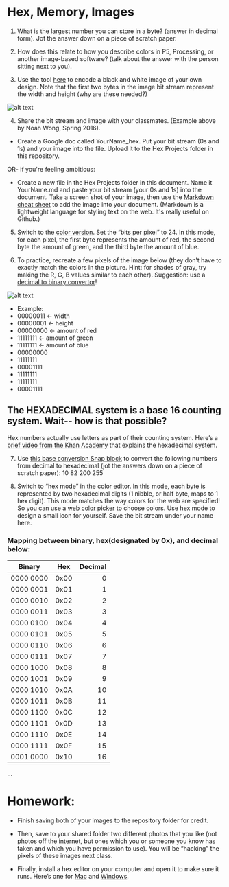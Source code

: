 # Hex, Memory, Images

1. What is the largest number you can store in a byte? (answer in decimal form). Jot the answer down on a piece of scratch paper.

2. How does this relate to how you describe colors in P5, Processing, or another image-based software? (talk about the answer with the person sitting next to you).

3. Use the tool [here](http://cs.ucls.uchicago.edu/~bfranke/codeDotOrg/Pixelation/Pixelation_v2.html) to encode a black and white image of your own design. Note that the first two bytes in the image bit stream represent the width and height (why are these needed?) 

![alt text](https://github.com/lizzybrooks/Hex-Memory/blob/master/images/aarf.png "bit stream example")

4. Share the bit stream and image with your classmates. (Example above by Noah Wong, Spring 2016).

* Create a Google doc called YourName_hex. Put your bit stream (0s and 1s) and your image into the file. Upload it to the Hex Projects folder in this repository.

OR- if you're feeling ambitious: 
* Create a new file in the Hex Projects folder in this document. Name it YourName.md and paste your bit stream (your 0s and 1s) into the document.
Take a screen shot of your image, then use the [Markdown cheat sheet](https://github.com/adam-p/markdown-here/wiki/Markdown-Cheatsheet#images) to add the image into your document. 
(Markdown is a lightweight language for styling text on the web. It's really useful on Github.)


5. Switch to the [color version](http://cs.ucls.uchicago.edu/~bfranke/codeDotOrg/Pixelation/Pixelation_v3.html). Set the “bits per pixel” to 24. In this mode, for each pixel, the first byte represents the amount of red, the second byte the amount of green, and the third byte the amount of blue. 

6. To practice, recreate a few pixels of the image below (they don’t have to exactly match the colors in the picture. Hint: for shades of gray, try making the R, G, B values similar to each other). Suggestion: use a [decimal to binary convertor](http://www.binaryhexconverter.com/decimal-to-binary-converter)!

![alt text](https://github.com/lizzybrooks/Hex-Memory/blob/master/images/colorgrid.png "bit stream example")

* Example:
* 00000011 ← width
* 00000001 ← height
* 00000000  ← amount of red
* 11111111  ← amount of green
* 11111111  ← amount of blue	
* 00000000
* 11111111
* 00001111
* 11111111
* 11111111
* 00001111

## The HEXADECIMAL system is a base 16 counting system. Wait-- how is that possible?

Hex numbers actually use letters as part of their counting system. Here’s a [brief video from the Khan Academy](https://www.khanacademy.org/math/algebra-home/alg-intro-to-algebra/algebra-alternate-number-bases/v/hexadecimal-number-system) that explains the hexadecimal system.

7. Use [this base conversion Snap block](http://snap.berkeley.edu/snapsource/snap.html#present:Username=nataliefreed&ProjectName=hex%20and%20base%20block) to convert the following numbers from decimal to hexadecimal (jot the answers down on a piece of scratch paper):
10
82
200
255

8. Switch to “hex mode” in the color editor. In this mode, each byte is represented by two hexadecimal digits (1 nibble, or half byte, maps to 1 hex digit). This mode matches the way colors for the web are specified! So you can use a [web color picker](http://www.colorpicker.com/) to choose colors. Use hex mode to design a small icon for yourself. Save the bit stream under your name here.

### Mapping between binary, hex(designated by 0x), and decimal below:
| Binary        | Hex           | Decimal  |
| ------------- |:-------------:| -----:|
|0000 0000      | 0x00          | 0     |
|0000 0001      |0x01           |1      | 
|0000 0010      |0x02           |2      |
|0000 0011      |0x03           |3      |
|0000 0100      |0x04           |4      |
|0000 0101      |0x05           |5      |
|0000 0110      |0x06           |6      |
|0000 0111      |0x07           |7      |
|0000 1000      |0x08           |8      |
|0000 1001      |0x09           |9      |
|0000 1010      |0x0A           |10     |
|0000 1011      |0x0B           |11     |
|0000 1100      |0x0C           |12     |
|0000 1101      |0x0D           |13     |
|0000 1110      |0x0E           |14     |
|0000 1111      |0x0F           |15     |
|0001 0000      |0x10           |16     |
...


# Homework: 
* Finish saving both of your images to the repository folder for credit.

* Then, save to your shared folder two different photos that you like (not photos off the internet, but ones which you or someone you know has taken and which you have permission to use). You will be “hacking” the pixels of these images next class.

* Finally, install a hex editor on your computer and open it to make sure it runs. Here’s one for [Mac](http://ridiculousfish.com/hexfiend/) and [Windows](http://frhed.sourceforge.net/en/).
